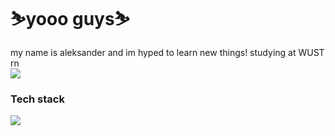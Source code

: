 # ⛷️yooo guys⛷️ #

my name is aleksander and im hyped to learn new things!
studying at WUST rn <br>
<img align = "center" src = "https://cdn.7tv.app/emote/61614029f7b7a92934121c08/4x.webp"/>
### Tech stack ###
<p align="left">
  <a href="https://skillicons.dev">
    <img src="https://skillicons.dev/icons?i=java,html,css,javascript,react,cpp,python,scala,git" />
  </a>
</p>
